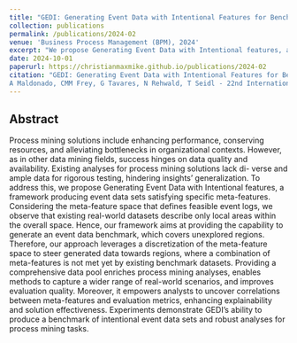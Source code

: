 ```yaml
---
title: "GEDI: Generating Event Data with Intentional Features for Benchmarking Process Mining"
collection: publications
permalink: /publications/2024-02
venue: 'Business Process Management (BPM), 2024'
excerpt: "We propose Generating Event Data with Intentional features, a framework producing event data sets satisfying specific meta-features. Considering the meta-feature space that defines feasible event logs, we observe that existing real-world datasets describe only local areas within the overall space."
date: 2024-10-01
paperurl: https://christianmaxmike.github.io/publications/2024-02
citation: "GEDI: Generating Event Data with Intentional Features for Benchmarking Process Mining
A Maldonado, CMM Frey, G Tavares, N Rehwald, T Seidl - 22nd International Conference on Business Process Management, 2024<br/>"
---
```


## Abstract
Process mining solutions include enhancing performance, conserving resources, and alleviating bottlenecks in organizational contexts.
However, as in other data mining fields, success hinges on data quality and availability. Existing analyses for process mining solutions lack di-
verse and ample data for rigorous testing, hindering insights’ generalization. To address this, we propose Generating Event Data with Intentional
features, a framework producing event data sets satisfying specific meta-features. Considering the meta-feature space that defines feasible event
logs, we observe that existing real-world datasets describe only local areas within the overall space. Hence, our framework aims at providing
the capability to generate an event data benchmark, which covers unexplored regions. Therefore, our approach leverages a discretization of
the meta-feature space to steer generated data towards regions, where a combination of meta-features is not met yet by existing benchmark
datasets. Providing a comprehensive data pool enriches process mining analyses, enables methods to capture a wider range of real-world scenarios, 
and improves evaluation quality. Moreover, it empowers analysts to uncover correlations between meta-features and evaluation metrics,
enhancing explainability and solution effectiveness. Experiments demonstrate GEDI’s ability to produce a benchmark of intentional event data
sets and robust analyses for process mining tasks.
